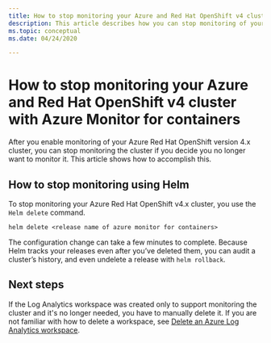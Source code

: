 ```yaml
---
title: How to stop monitoring your Azure and Red Hat OpenShift v4 cluster | Microsoft Docs
description: This article describes how you can stop monitoring of your Azure Red Hat OpenShift and Red Hat OpenShift version 4 cluster with Azure Monitor for containers.
ms.topic: conceptual
ms.date: 04/24/2020

---
```


# How to stop monitoring your Azure and Red Hat OpenShift v4 cluster with Azure Monitor for containers

After you enable monitoring of your Azure Red Hat OpenShift version 4.x cluster, you can stop monitoring the cluster if you decide you no longer want to monitor it. This article shows how to accomplish this.  

## How to stop monitoring using Helm

To stop monitoring your Azure Red Hat OpenShift v4.x cluster, you use the `Helm delete` command.

`helm delete <release name of azure monitor for containers>`

The configuration change can take a few minutes to complete.  Because Helm tracks your releases even after you’ve deleted them, you can audit a cluster’s history, and even undelete a release with `helm rollback`.

## Next steps

If the Log Analytics workspace was created only to support monitoring the cluster and it's no longer needed, you have to manually delete it. If you are not familiar with how to delete a workspace, see [Delete an Azure Log Analytics workspace](../../log-analytics/log-analytics-manage-del-workspace.md).

